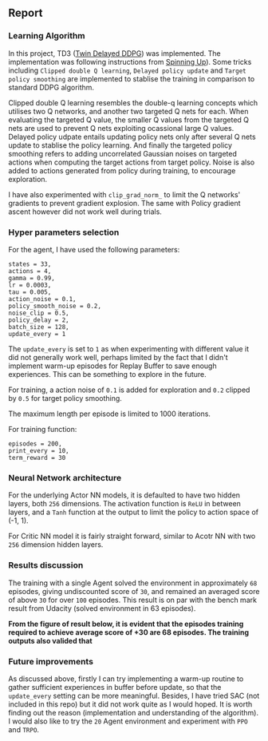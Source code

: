 ## Report

### Learning Algorithm
In this project, TD3 ([Twin Delayed DDPG](https://spinningup.openai.com/en/latest/algorithms/td3.html)) was implemented. The implementation was following instructions from [Spinning Up](https://spinningup.openai.com/en/latest/algorithms/td3.html)). Some tricks including `Clipped double Q learning`, `Delayed policy update` and `Target policy smoothing` are implemented to stablise the training in comparison to standard DDPG algorithm. 

 Clipped double Q learning resembles the double-q learning concepts which utilises two Q networks, and another two targeted Q nets for each. When evaluating the targeted Q value, the smaller Q values from the targeted Q nets are used to prevent Q nets exploiting ocassional large Q values. Delayed policy udpate entails updating policy nets only after several Q nets update to stablise the policy learning. And finally the targeted policy smoothing refers to adding uncorrelated Gaussian noises on targeted actions when computing the target actions from target policy. Noise is also added to actions generated from policy during training, to encourage exploration.
 
 I have also experimented with `clip_grad_norm_` to limit the Q networks' gradients to prevent gradient explosion. The same with Policy gradient ascent however did not work well during trials. 

### Hyper parameters selection
For the agent, I have used the following parameters:
  ```
states = 33, 
actions = 4, 
gamma = 0.99, 
lr = 0.0003, 
tau = 0.005, 
action_noise = 0.1, 
policy_smooth_noise = 0.2, 
noise_clip = 0.5, 
policy_delay = 2, 
batch_size = 128, 
update_every = 1
  ```
The `update_every` is set to `1` as when experimenting with different value it did not generally work well, perhaps limited by the fact that I didn't implement warm-up episodes for Replay Buffer to save enough experiences. This can be something to explore in the future.

For training, a action noise of `0.1` is added for exploration and `0.2` clipped by `0.5` for target policy smoothing. 

The maximum length per episode is limited to 1000 iterations. 

For training function:
  ```
episodes = 200, 
print_every = 10, 
term_reward = 30 
  ```
### Neural Network architecture
For the underlying Actor NN models, it is defaulted to have two hidden layers, both `256` dimensions. The activation function is `ReLU` in between layers, and a `Tanh` function at the output to limit the policy to action space of (-1, 1).

For Critic NN model it is fairly straight forward, similar to Acotr NN with two `256` dimension hidden layers. 

### Results discussion
The training with a single Agent solved the environment in approximately `68` episodes, giving undiscounted score of `30`, and remained an averaged score of above `30` for over `100` episodes. This result is on par with the bench mark result from Udacity (solved environment in 63 episodes). 

**From the figure of result below, it is evident that the episodes training required to achieve average score of +30 are 68 episodes. The training outputs also valided that**

 

### Future improvements
As discussed above, firstly I can try implementing a warm-up routine to gather sufficient experiences in buffer before update, so that the `update_every` setting can be more meaningful. Besides, I have tried SAC (not included in this repo) but it did not work quite as I would hoped. It is worth finding out the reason (implementation and understanding of the algorithm). I would also like to try the `20` Agent environment and experiment with `PPO` and `TRPO`. 

